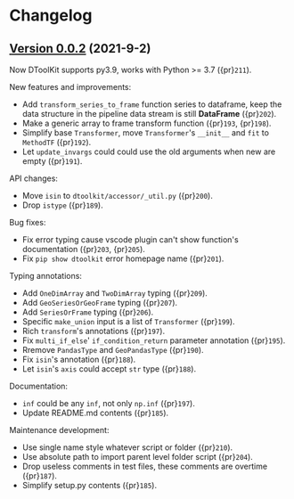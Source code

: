 # Changelog

## [Version 0.0.2] (2021-9-2)

Now DToolKit supports py3.9, works with Python >= 3.7 ({pr}`211`).

New features and improvements:

- Add `transform_series_to_frame` function series to dataframe, keep the data structure in the pipeline data stream is still **DataFrame** ({pr}`202`).
- Make a generic array to frame transform function ({pr}`193`, {pr}`198`).
- Simplify base `Transformer`, move `Transformer`'s `__init__` and `fit` to `MethodTF` ({pr}`192`).
- Let `update_invargs` could could use the old arguments when new are empty ({pr}`191`).

API changes:

- Move `isin` to `dtoolkit/accessor/_util.py` ({pr}`200`).
- Drop `istype` ({pr}`189`).

Bug fixes:

- Fix error typing cause vscode plugin can't show function's documentation ({pr}`203`, {pr}`205`).
- Fix `pip show dtoolkit` error homepage name ({pr}`201`).

Typing annotations:

- Add `OneDimArray` and `TwoDimArray` typing ({pr}`209`).
- Add `GeoSeriesOrGeoFrame` typing ({pr}`207`).
- Add `SeriesOrFrame` typing ({pr}`206`).
- Specific `make_union` input is a list of `Transformer` ({pr}`199`).
- Rich `transform`'s annotations ({pr}`197`).
- Fix `multi_if_else`' `if_condition_return` parameter annotation ({pr}`195`).
- Rremove `PandasType` and `GeoPandasType` ({pr}`190`).
- Fix `isin`'s annotation ({pr}`188`).
- Let `isin`'s `axis` could accept `str` type ({pr}`188`).

Documentation:

- `inf` could be any `inf`, not only `np.inf` ({pr}`197`).
- Update README.md contents ({pr}`185`).

Maintenance development:

- Use single name style whatever script or folder ({pr}`210`).
- Use absolute path to import parent level folder script ({pr}`204`).
- Drop useless comments in test files, these comments are overtime ({pr}`187`).
- Simplify setup.py contents ({pr}`185`).

[Version 0.0.2]: https://github.com/Zeroto521/my-data-toolkit/compare/v0.0.1...v0.0.2
